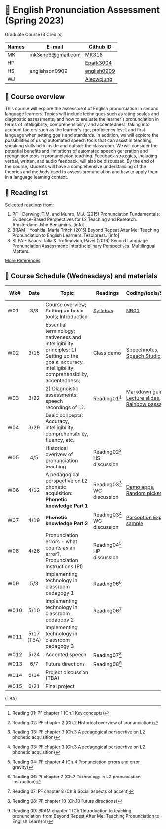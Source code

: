 # 📕 English Pronunciation Assessment (Spring 2023)
Graduate Course (3 Credits)

|Names|E-mail|Github ID|
|--|--|--|
|MK|mk3one6@gmail.com|[MK316](https://github.com/mk316)|
|HP||[Epark3004](https://github.com/Epark3004)|
|HS|englishson0909|[english0909](https://github.com/Englishson0909)|
|WJ||[Alexwcjung](https://github.com/Alexwcjung)|


## 🍃 Course overview
This course will explore the assessment of English pronunciation in second language learners. Topics will include techniques such as rating scales and diagnostic assessments, and how to evaluate the learner's pronunciation in terms of intelligibility, comprehensibility, and accentedness, taking into account factors such as the learner's age, proficiency level, and first language when setting goals and standards. In addition, we will explore the possibilities of using automated speech tools that can assist in teaching speaking skills both inside and outside the classroom.  We will consider the potential benefits and limitations of automated speech generation and recognition tools in pronunciation teaching. Feedback strategies, including verbal, written, and audio feedback, will also be discussed. By the end of the course, students will have a comprehensive understanding of the theories and methods used to assess pronunciation and how to apply them in a language learning context.

## 🍃 Reading list

Selected readings from:

1. PF - Derwing, T.M. and Munro, M.J. (2015) Pronunciation Fundamentals: Evidence-Based Perspectives for L2 Teaching and Research. Amsterdam: John Benjamins. [info]
2. BRAM - Yoshida, Marla Tritch (2016) Beyond Repeat After Me: Teaching Pronunciation to English Learners. Tesolpress. [info]
3. SLPA - Isaacs, Talia & Trofimovich, Pavel (2016) Second Language Pronunciation Assessment: Interdisciplinary Perspectives. Multilingual Matters. 

[More References](https://github.com/MK316/Spring2023/blob/main/EPA/epa_ref.md)   

## 🍃 Course Schedule (Wednesdays) and materials


|Wk#|Date|Topic|Readings|Coding/tools/Slides|Activities & Assignments|
|--|:--:|--|--|--|--|
|W01|3/8|Course overview; Setting up basic tools; Introduction|[Syllabus](https://github.com/MK316/Spring2023/blob/main/EPA/data/S23Syllabus_PhD_AssmEngPron.pdf)|[NB01](https://github.com/MK316/Spring2023/blob/main/EPA/EPA_W01.md)|[Todo](https://github.com/MK316/Spring2023/blob/main/EPA/todo_01.md), [Praat recording](https://github.com/MK316/Spring2023/blob/main/data/praat_recording.pdf)|
|W02|3/15|Essential terminology; nativeness and intelligibility principles; 1) Setting up the goals: accuracy, intelligibility, comprehensibility, accentedness;  |Class demo|[Speechnotes](https://speechnotes.co/), [Speech Studio](https://speech.microsoft.com/portal/pronunciationassessmenttool)||
|W03|3/22|2) Diagnoistic assessments: speech recordings of L2. |Reading01[^1] |[Markdown guide](https://docs.github.com/en/get-started/writing-on-github/getting-started-with-writing-and-formatting-on-github/basic-writing-and-formatting-syntax), <br>[Lecture slides](https://github.com/MK316/Spring2023/blob/main/EPA/Slides/EPA_CH01.key.pdf), <br>[Rainbow passage](https://github.com/MK316/Spring2023/blob/main/EPA/rainbow.ipynb)|[Lesson sample](https://colab.research.google.com/github/MK316/Spring2023/blob/main/DL/DLW02c.ipynb), <br> [Assign01](https://github.com/MK316/Spring2023/blob/main/DL/DL_Assign01.ipynb)|
|W04|3/29|Basic concepts: Accuracy, intelligibility, comprehensibility, fluency, etc. |||
|W05|4/5| Historical overivew of pronunciation teaching |Reading02[^2] HS discussion||
|W06|4/12|A pedagogical perspective on L2 phonetic acquisition: **Phonetic knowledge Part 1** |Reading03[^3] WC discussion|[Demo apps](https://github.com/MK316/Spring2023/blob/main/EPA/EPA_W06_demos.ipynb),<br>[Random picker](https://github.com/MK316/Spring2023/blob/main/RandomPickerS23.ipynb)|
|W07|4/19|**Phonetic knowledge Part 2**|Reading03[^3] WC discussion|[Perception Exp sample](https://github.com/MK316/Spring2023/blob/main/EPA/data/perception01.zip)|
|W08|4/26| Pronunciation errors - what counts as an error?, <br>Pronunciation Instructions (PI) |Reading04[^4] HP discussion  ||
|W09|5/3|Implementing technology in classroom pedagogy 1 |Reading06[^6]||
|W010|5/10| Implementing technology in classroom pedagogy 2|Reading06[^7]  ||
|W011|5/17 (TBA)|Implementing technology in classroom pedagogy 3 | ||
|W012|5/24| Accented speech | Reading07[^8] ||
|W013|6/7| Future directions|Reading08[^9] ||
|W014|6/14| Project discussion (TBA) | ||
|W015|6/21|Final project | ||

[^1]: Reading 01: PF chapter 1 (Ch.1 Key concepts)
[^2]: Reading 02: PF chapter 2 (Ch.2 Historical overview of pronunciation)
[^3]: Reading 03: PF chapter 3 (Ch.3 A pedagogical perspective on L2 phonetic acquisition)
[^4]: Reading 04: PF chapter 4 (Ch.4 Pronunciation errors and error gravity)

(TBA)

[^5]: Reading 05: PF chapter 5 (Ch.5 Pronunciation instruction research)
[^6]: Reading 06: Pf chapter 7 (Ch.7 Technology in L2 pronunciation instruction)
[^7]: Reading 07: PF chapter 8 (Ch.8 Social aspects of accent)
[^8]: Reading 08: PF chapter 10 (Ch.10 Future directions)
[^9]: Reading 09: BRAM chapter 1 (Ch.1 Introduction to teaching pronunciation, from Beyond Repeat After Me: Teaching Pronunciation to English Learners)
[^10]: SLPA chapter 2 (Ch.2 What do raters need in a pronunciation scale? The user's view (by Luke Harding)



